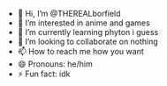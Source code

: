 - 👋 Hi, I’m @THEREALborfield
- 👀 I’m interested in anime and games
- 🌱 I’m currently learning phyton i guess
- 💞️ I’m looking to collaborate on nothing
- 📫 How to reach me how you want
- 😄 Pronouns: he/him
- ⚡ Fun fact: idk

<!---
THEREALborfield/THEREALborfield is a ✨ special ✨ repository because its `README.md` (this file) appears on your GitHub profile.
You can click the Preview link to take a look at your changes.
--->
